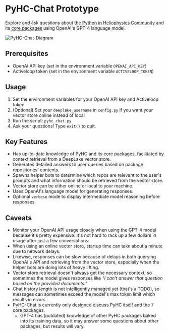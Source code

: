 # PyHC-Chat Prototype

Explore and ask questions about the [Python in Heliophysics Community](https://pyhc.org) and its [core packages](https://heliopython.org/projects/) using OpenAI's GPT-4 language model.

![PyHC-Chat-Diagram](https://i.ibb.co/tzx3J95/New-Py-HC-Chat-Diagram.png)

## Prerequisites

- OpenAI API key (set in the environment variable `OPENAI_API_KEY`)
- Activeloop token (set in the environment variable `ACTIVELOOP_TOKEN`)

## Usage
1. Set the environment variables for your OpenAI API key and Activeloop token
2. (Optional) Set your `deeplake_username` in `config.py` if you want your vector store online instead of local
2. Run the script: `pyhc_chat.py`
3. Ask your questions! Type `exit()` to quit.

## Key Features
- Has up-to-date knowledge of PyHC and its core packages, facilitated by context retrieval from a DeepLake vector store.
- Generates detailed answers to user queries based on package repositories' contents.
- Spawns helper bots to determine which repos are relevant to the user's prompts and what information should be retrieved from the vector store.
- Vector store can be either online or local to your machine.
- Uses OpenAI's language model for generating responses.
- Optional `verbose` mode to display intermediate model reasoning before responses. 

## Caveats
- Monitor your OpenAI API usage closely when using the GPT-4 model because it's pretty expensive. It's not hard to rack up a few dollars in usage after just a few conversations.
- When using an online vector store, startup time can take about a minute due to network delays.
- Likewise, responses can be slow because of delays in both querying OpenAI's API and retrieving from the vector store, especially when the helper bots are doing lots of heavy lifting.
- Vector store retrieval doesn't always get the necessary context, so sometimes the model gives responses like _"I can't answer that question based on the provided documents."_
- Chat history length is not intelligently managed yet (that's a TODO), so messages can sometimes exceed the model's max token limit which results in errors. 
- PyHC-Chat is currently only designed discuss PyHC itself and the 7 core packages. 
    - GPT-4 has (outdated) knowledge of other PyHC packages baked into its training data, so it may answer some questions about other packages, but results will vary.
